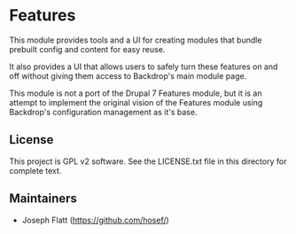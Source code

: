 Features
========

This module provides tools and a UI for creating modules that bundle prebuilt
config and content for easy reuse.

It also provides a UI that allows users to safely turn these features on and off
without giving them access to Backdrop's main module page.

This module is not a port of the Drupal 7 Features module, but it is an attempt
to implement the original vision of the Features module using Backdrop's
configuration management as it's base.

License
-------

This project is GPL v2 software. See the LICENSE.txt file in this directory for
complete text.

Maintainers
-----------

- Joseph Flatt (https://github.com/hosef/)
